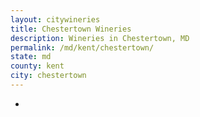 ```yaml
---
layout: citywineries
title: Chestertown Wineries
description: Wineries in Chestertown, MD
permalink: /md/kent/chestertown/
state: md
county: kent
city: chestertown
---
```

-
